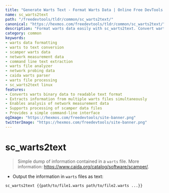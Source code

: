```yaml
---
title: "Generate Warts Text - Format Warts Data | Online Free DevTools by Hexmos"
name: sc_warts2text
path: "/freedevtools/tldr/common/sc_warts2text/"
canonical: "https://hexmos.com/freedevtools/tldr/common/sc_warts2text/"
description: "Format warts data easily with sc_warts2text. Convert warts files to readable text for analysis and reporting using this powerful command. Free online tool, no registration required."
category: common
keywords:
- warts data formatting
- warts to text conversion
- scamper warts data
- network measurement data
- command line text extraction
- warts file analyzer
- network probing data
- caida warts parser
- warts file processing
- sc_warts2text linux
features:
- Converts warts binary data to readable text format
- Extracts information from multiple warts files simultaneously
- Enables analysis of network measurement data
- Supports processing of scamper data files
- Provides a simple command-line interface
ogImage: "https://hexmos.com/freedevtools/site-banner.png"
twitterImage: "https://hexmos.com/freedevtools/site-banner.png"
---
```


# sc_warts2text

> Simple dump of information contained in a `warts` file.
> More information: <https://www.caida.org/catalog/software/scamper/>.

- Output the information in `warts` files as text:

`sc_warts2text {{path/to/file1.warts path/to/file2.warts ...}}`
